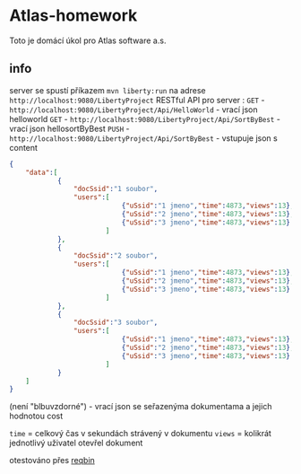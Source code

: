 # Atlas-homework
Toto je domácí úkol pro Atlas software a.s.

## info

server se spustí příkazem `mvn liberty:run` na adrese `http://localhost:9080/LibertyProject`
RESTful API pro server :    `GET` - `http://localhost:9080/LibertyProject/Api/HelloWorld` - vrací json helloworld
                            `GET` - `http://localhost:9080/LibertyProject/Api/SortByBest` - vrací json hellosortByBest
                            `PUSH` - `http://localhost:9080/LibertyProject/Api/SortByBest` - vstupuje json s content 
```json
{
    "data":[
            {
                "docSsid":"1 soubor",
                "users":[
                            {"uSsid":"1 jmeno","time":4873,"views":13},
                            {"uSsid":"2 jmeno","time":4873,"views":13},
                            {"uSsid":"3 jmeno","time":4873,"views":13}
                        ]
            },
            {
                "docSsid":"2 soubor",
                "users":[
                            {"uSsid":"1 jmeno","time":4873,"views":13},
                            {"uSsid":"2 jmeno","time":4873,"views":13},
                            {"uSsid":"3 jmeno","time":4873,"views":13}
                        ]
            },
            {
                "docSsid":"3 soubor",
                "users":[
                            {"uSsid":"1 jmeno","time":4873,"views":13},
                            {"uSsid":"2 jmeno","time":4873,"views":13},
                            {"uSsid":"3 jmeno","time":4873,"views":13}
                        ]
            }
    ]
}
```
(není "blbuvzdorné") - vrací json se seřazenýma dokumentama a jejich hodnotou cost

`time` = celkový čas v sekundách strávený v dokumentu
`views` = kolikrát jednotlivý uživatel otevřel dokument

otestováno přes [reqbin](https://reqbin.com/)



